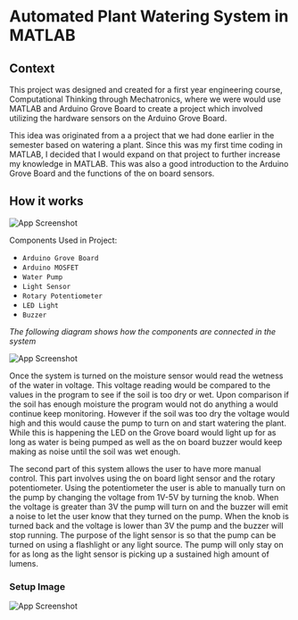 # Automated Plant Watering System in MATLAB


## Context 

This project was designed and created for a first year engineering course, Computational Thinking through Mechatronics, where we were would use MATLAB and Arduino Grove Board to create a project which involved utilizing the hardware sensors on the Arduino Grove Board.

This idea was originated from a a project that we had done earlier in the semester based on watering a plant. Since this was my first time coding in MATLAB, I decided that I would expand on that project to further increase my knowledge in MATLAB. This was also a good introduction to the Arduino Grove Board and the functions of the on board sensors.

## How it works  

![App Screenshot](https://media.giphy.com/media/w6kq9zq2x0usB4EdO9/giphy.gif)

Components Used in Project: 

* `Arduino Grove Board`
* `Arduino MOSFET`
* `Water Pump`
* `Light Sensor`
* `Rotary Potentiometer`
* `LED Light` 
* `Buzzer` 

*The following diagram shows how the components are connected in the system*

![App Screenshot](https://i.imgur.com/qKzjl6S.png)

Once the system is turned on the moisture sensor would read the wetness of the water in voltage. This voltage reading would be compared to the values in the program to see if the soil is too dry or wet. Upon comparison if the soil has enough moisture the program would not do anything a would continue keep monitoring. However if the soil was too dry the voltage would high and this would cause the pump to turn on and start watering the plant. While this is happening the LED on the Grove board would light up for as long as water is being pumped as well as the on board buzzer would keep making as noise until the soil was wet enough.

The second part of this system allows the user to have more manual control. This part involves using the on board light sensor and the rotary potentiometer. Using the potentiometer the user is able to manually turn on the pump by changing the voltage from 1V-5V by turning the knob. When the voltage is greater than 3V the pump will turn on and the buzzer will emit a noise to let the user know that they turned on the pump. When the knob is turned back and the voltage is lower than 3V the pump and the buzzer will stop running. The purpose of the light sensor is so that the pump can be turned on using a flashlight or any light source. The pump will only stay on for as long as the light sensor is picking up a sustained high amount of lumens. 

### Setup Image

![App Screenshot](https://i.imgur.com/wnaGpqT.png)

